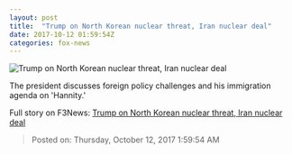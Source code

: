 ```yaml
---
layout: post
title:  "Trump on North Korean nuclear threat, Iran nuclear deal"
date: 2017-10-12 01:59:54Z
categories: fox-news
---
```


![Trump on North Korean nuclear threat, Iran nuclear deal](http://a57.foxnews.com/media2.foxnews.com/BrightCove/694940094001/2017/10/12/640/360/694940094001_5606485050001_5606494547001-vs.jpg)

The president discusses foreign policy challenges and his immigration agenda on 'Hannity.'


Full story on F3News: [Trump on North Korean nuclear threat, Iran nuclear deal](http://www.f3nws.com/n/AZhq4D)

> Posted on: Thursday, October 12, 2017 1:59:54 AM
